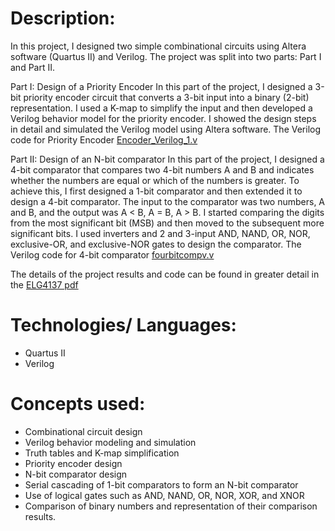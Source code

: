 # Description:
In this project, I designed two simple combinational circuits using Altera software (Quartus II) and Verilog. The project was split into two parts: Part I and Part II.

Part I: Design of a Priority Encoder
In this part of the project, I designed a 3-bit priority encoder circuit that converts a 3-bit input into a binary (2-bit) representation. I used a K-map to simplify the input and then developed a Verilog behavior model for the priority encoder. I showed the design steps in detail and simulated the Verilog model using Altera software. The Verilog code for Priority Encoder [Encoder_Verilog_1.v](https://github.com/Nima-MJ/3InputPriorityEncoder/blob/a41d9d323a99db234e02d0724c65b2d3916f2ecd/Encoder_Verilog_1.v)

Part II: Design of an N-bit comparator
In this part of the project, I designed a 4-bit comparator that compares two 4-bit numbers A and B and indicates whether the numbers are equal or which of the numbers is greater. To achieve this, I first designed a 1-bit comparator and then extended it to design a 4-bit comparator. The input to the comparator was two numbers, A and B, and the output was A < B, A = B, A > B. I started comparing the digits from the most significant bit (MSB) and then moved to the subsequent more significant bits. I used inverters and 2 and 3-input AND, NAND, OR, NOR, exclusive-OR, and exclusive-NOR gates to design the comparator. The Verilog code for 4-bit comparator [fourbitcompv.v](https://github.com/Nima-MJ/3InputPriorityEncoder/blob/a41d9d323a99db234e02d0724c65b2d3916f2ecd/fourbitcompv.v)

The details of the project results and code can be found in greater detail in the [ELG4137 pdf](https://github.com/Nima-MJ/3InputPriorityEncoder/blob/a41d9d323a99db234e02d0724c65b2d3916f2ecd/ELG4137.pdf)

# Technologies/ Languages:
- Quartus II
- Verilog

# Concepts used:
- Combinational circuit design
- Verilog behavior modeling and simulation
- Truth tables and K-map simplification
- Priority encoder design
- N-bit comparator design
- Serial cascading of 1-bit comparators to form an N-bit comparator
- Use of logical gates such as AND, NAND, OR, NOR, XOR, and XNOR
- Comparison of binary numbers and representation of their comparison results.
